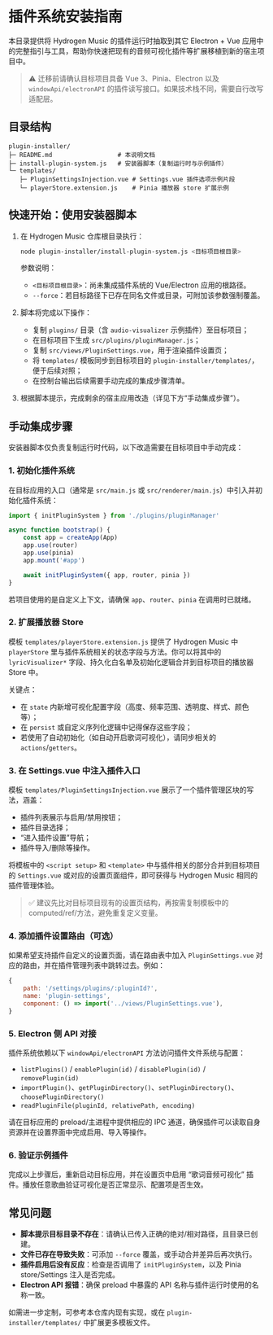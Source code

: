 # 插件系统安装指南

本目录提供将 Hydrogen Music 的插件运行时抽取到其它 Electron + Vue 应用中的完整指引与工具，帮助你快速把现有的音频可视化插件等扩展移植到新的宿主项目中。

> ⚠️ 迁移前请确认目标项目具备 Vue 3、Pinia、Electron 以及 `windowApi/electronAPI` 的插件读写接口。如果技术栈不同，需要自行改写适配层。

## 目录结构

```text
plugin-installer/
├─ README.md                  # 本说明文档
├─ install-plugin-system.js   # 安装器脚本（复制运行时与示例插件）
└─ templates/
   ├─ PluginSettingsInjection.vue # Settings.vue 插件选项示例片段
   └─ playerStore.extension.js    # Pinia 播放器 store 扩展示例
```

## 快速开始：使用安装器脚本

1. 在 Hydrogen Music 仓库根目录执行：

   ```bash
   node plugin-installer/install-plugin-system.js <目标项目根目录>
   ```

   参数说明：

   - `<目标项目根目录>`：尚未集成插件系统的 Vue/Electron 应用的根路径。
   - `--force`：若目标路径下已存在同名文件或目录，可附加该参数强制覆盖。

2. 脚本将完成以下操作：

   - 复制 `plugins/` 目录（含 `audio-visualizer` 示例插件）至目标项目；
   - 在目标项目下生成 `src/plugins/pluginManager.js`；
   - 复制 `src/views/PluginSettings.vue`，用于渲染插件设置页；
   - 将 `templates/` 模板同步到目标项目的 `plugin-installer/templates/`，便于后续对照；
   - 在控制台输出后续需要手动完成的集成步骤清单。

3. 根据脚本提示，完成剩余的宿主应用改造（详见下方“手动集成步骤”）。

## 手动集成步骤

安装器脚本仅负责复制运行时代码，以下改造需要在目标项目中手动完成：

### 1. 初始化插件系统

在目标应用的入口（通常是 `src/main.js` 或 `src/renderer/main.js`）中引入并初始化插件系统：

```js
import { initPluginSystem } from './plugins/pluginManager'

async function bootstrap() {
    const app = createApp(App)
    app.use(router)
    app.use(pinia)
    app.mount('#app')

    await initPluginSystem({ app, router, pinia })
}
```

若项目使用的是自定义上下文，请确保 `app`、`router`、`pinia` 在调用时已就绪。

### 2. 扩展播放器 Store

模板 `templates/playerStore.extension.js` 提供了 Hydrogen Music 中 `playerStore` 里与插件系统相关的状态字段与方法。你可以将其中的 `lyricVisualizer*` 字段、持久化白名单及初始化逻辑合并到目标项目的播放器 Store 中。

关键点：

- 在 `state` 内新增可视化配置字段（高度、频率范围、透明度、样式、颜色等）；
- 在 `persist` 或自定义序列化逻辑中记得保存这些字段；
- 若使用了自动初始化（如自动开启歌词可视化），请同步相关的 `actions`/`getters`。

### 3. 在 Settings.vue 中注入插件入口

模板 `templates/PluginSettingsInjection.vue` 展示了一个插件管理区块的写法，涵盖：

- 插件列表展示与启用/禁用按钮；
- 插件目录选择；
- “进入插件设置”导航；
- 插件导入/删除等操作。

将模板中的 `<script setup>` 和 `<template>` 中与插件相关的部分合并到目标项目的 `Settings.vue` 或对应的设置页面组件，即可获得与 Hydrogen Music 相同的插件管理体验。

> ✅ 建议先比对目标项目现有的设置页结构，再按需复制模板中的 computed/ref/方法，避免重复定义变量。

### 4. 添加插件设置路由（可选）

如果希望支持插件自定义的设置页面，请在路由表中加入 `PluginSettings.vue` 对应的路由，并在插件管理列表中跳转过去。例如：

```js
{
    path: '/settings/plugins/:pluginId?',
    name: 'plugin-settings',
    component: () => import('../views/PluginSettings.vue'),
}
```

### 5. Electron 侧 API 对接

插件系统依赖以下 `windowApi/electronAPI` 方法访问插件文件系统与配置：

- `listPlugins()` / `enablePlugin(id)` / `disablePlugin(id)` / `removePlugin(id)`
- `importPlugin()`、`getPluginDirectory()`、`setPluginDirectory()`、`choosePluginDirectory()`
- `readPluginFile(pluginId, relativePath, encoding)`

请在目标应用的 preload/主进程中提供相应的 IPC 通道，确保插件可以读取自身资源并在设置界面中完成启用、导入等操作。

### 6. 验证示例插件

完成以上步骤后，重新启动目标应用，并在设置页中启用 “歌词音频可视化” 插件。播放任意歌曲验证可视化是否正常显示、配置项是否生效。

## 常见问题

- **脚本提示目标目录不存在**：请确认已传入正确的绝对/相对路径，且目录已创建。
- **文件已存在导致失败**：可添加 `--force` 覆盖，或手动合并差异后再次执行。
- **插件启用后没有反应**：检查是否调用了 `initPluginSystem`，以及 Pinia store/Settings 注入是否完成。
- **Electron API 报错**：确保 preload 中暴露的 API 名称与插件运行时使用的名称一致。

如需进一步定制，可参考本仓库内现有实现，或在 `plugin-installer/templates/` 中扩展更多模板文件。

